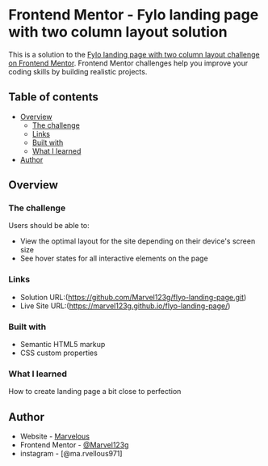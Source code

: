 # Frontend Mentor - Fylo landing page with two column layout solution

This is a solution to the [Fylo landing page with two column layout challenge on Frontend Mentor](https://www.frontendmentor.io/challenges/fylo-landing-page-with-two-column-layout-5ca5ef041e82137ec91a50f5). Frontend Mentor challenges help you improve your coding skills by building realistic projects. 

## Table of contents

- [Overview](#overview)
  - [The challenge](#the-challenge)
  - [Links](#links)
  - [Built with](#built-with)
  - [What I learned](#what-i-learned)
- [Author](#author)

## Overview

### The challenge

Users should be able to:

- View the optimal layout for the site depending on their device's screen size
- See hover states for all interactive elements on the page

### Links

- Solution URL:(https://github.com/Marvel123g/flyo-landing-page.git)
- Live Site URL:(https://marvel123g.github.io/flyo-landing-page/)

### Built with

- Semantic HTML5 markup
- CSS custom properties


### What I learned

How to create landing page a bit close to perfection 

## Author

- Website - [Marvelous](https://www.your-site.com)
- Frontend Mentor - [@Marvel123g](https://www.frontendmentor.io/profile/Marvel123g)
- instagram - [@ma.rvellous971]
